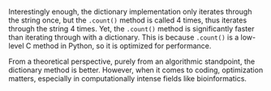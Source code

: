 Interestingly enough, the dictionary implementation only iterates through the string once, but the `.count()` method is called 4 times, thus iterates through the string 4 times. Yet, the `.count()` method is significantly faster than iterating through with a dictionary. This is because `.count()` is a low-level C method in Python, so it is optimized for performance.

From a theoretical perspective, purely from an algorithmic standpoint, the dictionary method is better. However, when it comes to coding, optimization matters, especially in computationally intense fields like bioinformatics.   